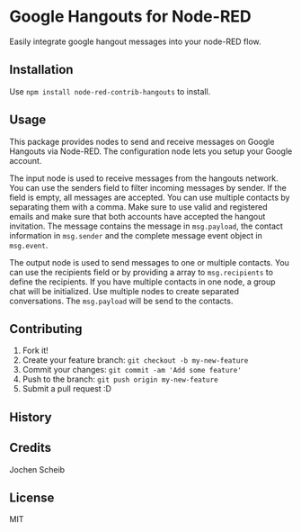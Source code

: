 # Google Hangouts for Node-RED
Easily integrate google hangout messages into your node-RED flow.

## Installation
Use `npm install node-red-contrib-hangouts` to install.

## Usage
This package provides nodes to send and receive messages on Google Hangouts via Node-RED. The configuration node lets you setup your Google account.

The input node is used to receive messages from the hangouts network. You can use the senders field to filter incoming messages by sender. If the field is empty, all messages are accepted. You can use multiple contacts by separating them with a comma. Make sure to use valid and registered emails and make sure that both accounts have accepted the hangout invitation. The message contains the message in `msg.payload`, the contact information in `msg.sender` and the complete message event object in `msg.event`.

The output node is used to send messages to one or multiple contacts. You can use the recipients field or by providing a array to `msg.recipients` to define the recipients. If you have multiple contacts in one node, a group chat will be initialized. Use multiple nodes to create separated conversations. The `msg.payload` will be send to the contacts.

## Contributing
1. Fork it!
2. Create your feature branch: `git checkout -b my-new-feature`
3. Commit your changes: `git commit -am 'Add some feature'`
4. Push to the branch: `git push origin my-new-feature`
5. Submit a pull request :D

## History

## Credits
Jochen Scheib

## License
MIT
